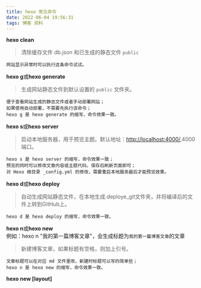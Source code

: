 ```yaml
---
title: hexo 常见命令
date: 2022-06-04 19:56:31
tags: 博客 资料
---
```

**hexo clean**
> 清除缓存文件 db.json 和已生成的静态文件 `public`  <!--more-->

	网站显示异常时可以执行这条命令试试。
**hexo g**或**hexo generate**
> 生成网站静态文件到默认设置的 `public` 文件夹。   

	便于查看网站生成的静态文件或者手动部署网站；
	如果使用自动部署，不需要先执行该命令；
	hexo g 是 hexo generate 的缩写，命令效果一致。
**hexo s**或**hexo server**
> 启动本地服务器，用于预览主题。默认地址：[http://localhost:4000/](http://localhost:4000/),4000端口。  

	hexo s 是 hexo server 的缩写，命令效果一致；
	预览的同时可以修改文章内容或主题代码，保存后刷新页面即可；
	对 Hexo 根目录 _config.yml 的修改，需要重启本地服务器后才能预览效果。
**hexo d**或**hexo deploy**
> 自动生成网站静态文件，在本地生成.deploye_git文件夹，并将编译后的文件上转到GitHub上。

	hexo d 是 hexo deploy 的缩写，命令效果一致。
**hexo n**或**hexo new**  
例如：hexo n "我的第一篇博客文章"，会生成标题为`我的第一篇博客文章`的文章
> 新建博客文章，如果标题有空格，则加上引号。
	
	文章标题可以在对应 md 文件里改，新建时标题可以写的简单些；
	hexo n 是 hexo new 的缩写，命令效果一致。 

**hexo new [layout] <title>** 
> 可以在命令中指定文章的布局（layout），不指定默认为 `post`，也可以通过修改` _config.yml` 中的 `default_layout `参数来指定默认布局。创建的新文章会自动加上指定布局对应的模板文件中的内容。

[hexo新手教程](https://zhuanlan.zhihu.com/p/85037427)